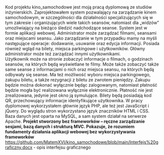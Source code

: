 Kod projektu kino_samochodowe jest moją pracą dyplomową ze studiów inżynierskich. Zaprojektowałem system pozwalający na zarządzanie kinem samochodowym, w szczególności dla działalności specjalizujących się w tym zakresie i organizujących wiele takich seansów, natomiast dla „widzów” umozliwiający na bieżąco śledzić nadchodzące seanse. System jest w formie aplikacji webowej. 
Administrator może zarządzać filmami, seansami oraz miejscami seansu. Jako zarządzanie w tym przypadku mamy na myśli następujące operacje: dodawanie, usuwanie oraz edycja informacji. Posiada również wgląd na bilety, miejsca parkingowe i użytkowników. Główny administrator może też zarządzać innymi użytkownikami.  
Użytkownik może na stronie zobaczyć informacje o filmach, o godzinach seansów, na których będą wyświetlane te filmy. Może także zobaczyć także same seanse z informacjami o nich oraz miejsca seansu, na których będą odbywały się seanse. Ma też możliwość wyboru miejsca parkingowego, zakupu biletu, a także rezygnacji z biletu ze zwrotem pieniędzy. Zakupu będzie można dokonać wyłącznie będąc zalogowanym, natomiast płatność będzie mogła być realizowana wyłącznie elektronicznie. Płatność nie jest zrealizowana, jedynie jest okno ją symulujące.
Bilety będą posiadają kod QR, przechowujący informacje identyfikujące użytkownika. 
W pracy dyplomowej wykorzystałem głównie język PHP, ale też jest JavaScript i jQuery. Do wyglądu stron wykorzystano język znaczników HTML i CSS. Baza danych jest oparta na MySQL, a sam system działał na serwerze Apache. 
<b>Projekt stworzony bez frameworków – ręczne zarządzanie sesjami, bazą danych i strukturą MVC. Pokazuje, że rozumiem fundamenty działania aplikacji webowej bez wykorzystywania frameworków</b>
https://github.com/MatemXVI/kino_samochodowe/blob/main/Interfejs%20graficzny.docx - opis interfejsu graficznego
